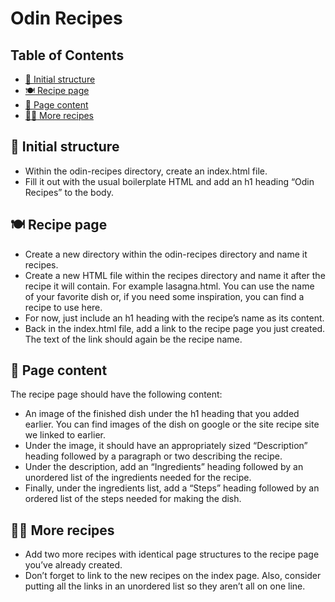 # Odin Recipes

## Table of Contents


  - [:baguette_bread: Initial structure <a name = "initial_structure"></a>](#baguette_bread-initial-structure-)
  - [:plate_with_cutlery: Recipe page <a name = "recipe_page"></a>](#plate_with_cutlery-recipe-page-)
  - [:page_facing_up: Page content <a name = "page_content"></a>](#page_facing_up-page-content-)
  - [:cook: More recipes <a name = "more_recipes"></a>](#cook-more-recipes-)


## :baguette_bread: Initial structure <a name = "initial_structure"></a>

- Within the odin-recipes directory, create an index.html file.
- Fill it out with the usual boilerplate HTML and add an h1 heading “Odin Recipes” to the body.
## :plate_with_cutlery: Recipe page <a name = "recipe_page"></a>

- Create a new directory within the odin-recipes directory and name it recipes.
- Create a new HTML file within the recipes directory and name it after the recipe it will contain. For example lasagna.html. You can use the name of your favorite dish or, if you need some inspiration, you can find a recipe to use here.
- For now, just include an h1 heading with the recipe’s name as its content.
- Back in the index.html file, add a link to the recipe page you just created. The text of the link should again be the recipe name.
## :page_facing_up: Page content <a name = "page_content"></a>

The recipe page should have the following content:

- An image of the finished dish under the h1 heading that you added earlier. You can find images of the dish on google or the site recipe site we linked to earlier.
- Under the image, it should have an appropriately sized “Description” heading followed by a paragraph or two describing the recipe.
- Under the description, add an “Ingredients” heading followed by an unordered list of the ingredients needed for the recipe.
- Finally, under the ingredients list, add a “Steps” heading followed by an ordered list of the steps needed for making the dish.

## :cook: More recipes <a name = "more_recipes"></a>

- Add two more recipes with identical page structures to the recipe page you’ve already created.
- Don’t forget to link to the new recipes on the index page. Also, consider putting all the links in an unordered list so they aren’t all on one line.
